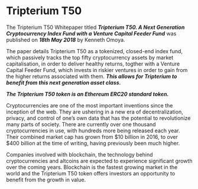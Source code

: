 # Tripterium T50
The Tripterium T50 Whitepaper titled **_Tripterium T50. A Next Generation Cryptocurrency Index Fund with a Venture Capital Feeder Fund_** was published on **_18th May 2018_** by Kenneth Omoya.

The paper details Tripterium T50 as a tokenized, closed-end index fund, which passively tracks the top fifty cryptocurrency assets by market capitalisation, in order to deliver healthy returns, togther with a Venture Capital Feeder Fund, which invests in riskier ventures in order to gain from the higher returns associated with them. **_This allows for Tripterium to benefit from this next generation asset class._**

**_The Tripterium T50 token is an Ethereum ERC20 standard token._**

Cryptocurrencies are one of the most important inventions since the inception of the web. They are ushering in a new era of decentralization, privacy, and control of one’s own data that has the potential to revolutionize many parts of society. There are currently over one thousand cryptocurrencies in use, with hundreds more being released each year. Their combined market cap has grown from $10 billion in 2016, to over $400 billion at the time of writing, having previously been much higher.

Companies involved with blockchain, the technology behind cryptocurrencies and altcoins are expected to experience significant growth over the coming years. Blockchain is the fastest growing market in the world and the Tripterium T50 token offers investors an opportunity to benefit from the growth in value.
